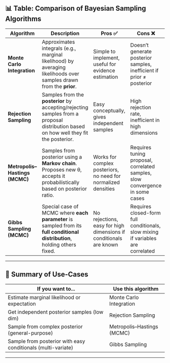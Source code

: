 ## 📊 Table: Comparison of Bayesian Sampling Algorithms

| **Algorithm**                  | **Description**                                                                                                                      | **Pros ✅**                                                        | **Cons ❌**                                                                      | **Key Steps**                                                       |                                                                                        |                                                     |
| ------------------------------ | ------------------------------------------------------------------------------------------------------------------------------------ | ----------------------------------------------------------------- | ------------------------------------------------------------------------------- | ------------------------------------------------------------------- | -------------------------------------------------------------------------------------- | --------------------------------------------------- |
| **Monte Carlo Integration**    | Approximates integrals (e.g., marginal likelihood) by averaging likelihoods over samples drawn from the **prior**.                   | Simple to implement, useful for evidence estimation               | Doesn’t generate posterior samples, inefficient if prior ≠ posterior            | 1. Sample θ from prior<br>2. Compute likelihood p(y                 | θ)<br>3. Take average of all p(y                                                       | θ)                                                  |
| **Rejection Sampling**         | Samples from the **posterior** by accepting/rejecting samples from a proposal distribution based on how well they fit the posterior. | Easy conceptually, gives independent samples                      | High rejection rate, inefficient in high dimensions                             | 1. Sample θ from proposal g(θ)<br>2. Compute acceptance score = p(y | θ)p(θ)/\[M·g(θ)]<br>3. Accept θ if u < score                                           |                                                     |
| **Metropolis–Hastings (MCMC)** | Samples from posterior using a **Markov chain**. Proposes new θ, accepts it probabilistically based on posterior ratio.              | Works for complex posteriors, no need for normalized densities    | Requires tuning proposal, correlated samples, slow convergence in some cases    | 1. Initialize θ₀<br>2. Propose θ\* from q(θ\*                       | θᵢ)<br>3. Compute acceptance ratio H<br>4. Accept θ\* with prob min(1, H)<br>5. Repeat |                                                     |
| **Gibbs Sampling (MCMC)**      | Special case of MCMC where **each parameter** is sampled from its **full conditional distribution**, holding others fixed.           | No rejections, easy for high dimensions if conditionals are known | Requires closed-form full conditionals, slow mixing if variables are correlated | 1. Initialize all θs<br>2. Loop: Sample θ₁                          | θ₂, ..., θₙ; then θ₂                                                                   | θ₁, θ₃, ..., θₙ; etc.<br>3. Repeat for N iterations |

---

## 🔁 Summary of Use-Cases

| **If you want to...**                                        | **Use this algorithm**     |
| ------------------------------------------------------------ | -------------------------- |
| Estimate marginal likelihood or expectation                  | Monte Carlo Integration    |
| Get independent posterior samples (low dim)                  | Rejection Sampling         |
| Sample from complex posterior (general-purpose)              | Metropolis–Hastings (MCMC) |
| Sample from posterior with easy conditionals (multi-variate) | Gibbs Sampling             |

---
